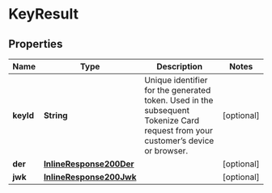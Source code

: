 
# KeyResult

## Properties
Name | Type | Description | Notes
------------ | ------------- | ------------- | -------------
**keyId** | **String** | Unique identifier for the generated token. Used in the subsequent Tokenize Card request from your customer’s device or browser. |  [optional]
**der** | [**InlineResponse200Der**](InlineResponse200Der.md) |  |  [optional]
**jwk** | [**InlineResponse200Jwk**](InlineResponse200Jwk.md) |  |  [optional]



